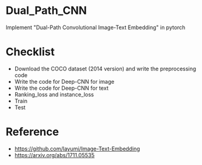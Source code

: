 # Dual_Path_CNN
Implement "Dual-Path Convolutional Image-Text Embedding" in pytorch



# Checklist
* Download the COCO dataset (2014 version) and write the preprocessing code
* Write the code for Deep-CNN for image 
* Write the code for  Deep-CNN for text
* Ranking_loss and instance_loss
* Train 
* Test


# Reference
* https://github.com/layumi/Image-Text-Embedding 
* https://arxiv.org/abs/1711.05535
